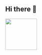 ## Hi there 👋

<a href="URL_REDIRECT" target="blank"><img align="center" src="https://thecodinglove.com/content/047/YutrGA2.webm" height="100" /></a>
